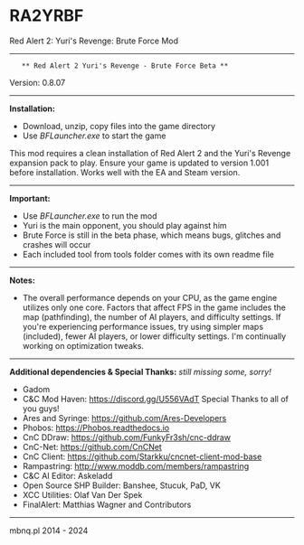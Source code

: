# RA2YRBF
Red Alert 2: Yuri's Revenge: Brute Force Mod

***********************************************************************
	   ** Red Alert 2 Yuri's Revenge - Brute Force Beta **
Version: 0.8.07
***********************************************************************
**Installation:**

- Download, unzip, copy files into the game directory
- Use *BFLauncher.exe* to start the game

This mod requires a clean installation of Red Alert 2 and the Yuri's Revenge expansion pack to play.
Ensure your game is updated to version 1.001 before installation.
Works well with the EA and Steam version.


***********************************************************************
**Important:**

- Use *BFLauncher.exe* to run the mod
- Yuri is the main opponent, you should play against him
- Brute Force is still in the beta phase, which means bugs, glitches and crashes will occur
- Each included tool from tools folder comes with its own readme file


***********************************************************************
**Notes:**

- The overall performance depends on your CPU, as the game engine utilizes only one core. 
  Factors that affect FPS in the game includes the map (pathfinding), the number of AI players, and difficulty settings. 
  If you're experiencing performance issues, try using simpler maps (included), fewer AI players, or lower difficulty settings. 
  I'm continually working on optimization tweaks.

***********************************************************************
**Additional dependencies & Special Thanks:**
*still missing some, sorry!*

- Gadom
- C&C Mod Haven: https://discord.gg/U556VAdT
	Special Thanks to all of you guys!
- Ares and Syringe: https://github.com/Ares-Developers
- Phobos: https://Phobos.readthedocs.io
- CnC DDraw: https://github.com/FunkyFr3sh/cnc-ddraw
- CnC-Net: https://github.com/CnCNet
- CnC Client: https://github.com/Starkku/cncnet-client-mod-base
- Rampastring: http://www.moddb.com/members/rampastring
- C&C AI Editor: Askeladd
- Open Source SHP Builder: Banshee, Stucuk, PaD, VK
- XCC Utilities: Olaf Van Der Spek
- FinalAlert: Matthias Wagner and Contributors

***********************************************************************
mbnq.pl 2014 - 2024
